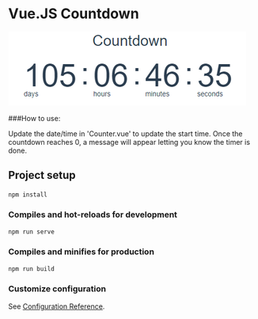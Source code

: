 # Vue.JS Countdown

![Countdown](https://raw.githubusercontent.com/devkolliari/vue.js/master/vue-countdown/countdown.png)

###How to use:

Update the date/time in 'Counter.vue' to update the start time. Once the countdown reaches 0, a message will appear letting you know the timer is done.

## Project setup
```
npm install
```

### Compiles and hot-reloads for development
```
npm run serve
```

### Compiles and minifies for production
```
npm run build
```

### Customize configuration
See [Configuration Reference](https://cli.vuejs.org/config/).
